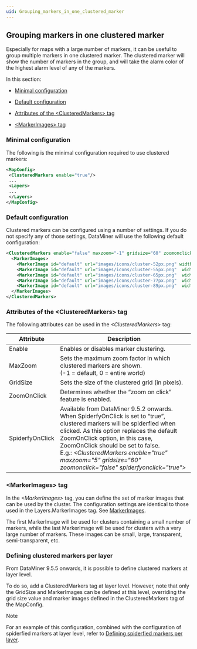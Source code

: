 ```yaml
---
uid: Grouping_markers_in_one_clustered_marker
---
```


## Grouping markers in one clustered marker

Especially for maps with a large number of markers, it can be useful to group multiple markers in one clustered marker. The clustered marker will show the number of markers in the group, and will take the alarm color of the highest alarm level of any of the markers.

In this section:

- [Minimal configuration](#minimal-configuration)

- [Default configuration](#default-configuration)

- [Attributes of the \<ClusteredMarkers> tag](#attributes-of-the-clusteredmarkers-tag)

- [\<MarkerImages> tag](#markerimages-tag)

### Minimal configuration

The following is the minimal configuration required to use clustered markers:

```xml
<MapConfig>
 <ClusteredMarkers enable="true"/>
 ...
 <Layers>
 ...
 </Layers>
</MapConfig>
```

### Default configuration

Clustered markers can be configured using a number of settings. If you do not specify any of those settings, DataMiner will use the following default configuration:

```xml
<ClusteredMarkers enable="false" maxzoom="-1" gridsize="60" zoomonclick="true">
  <MarkerImages>
    <MarkerImage id="default" url="images/icons/cluster-52px.png" width="52" height="52" anchor="26,52"/>
    <MarkerImage id="default" url="images/icons/cluster-55px.png"  width="55" height="55" anchor="27,55"/>
    <MarkerImage id="default" url="images/icons/cluster-65px.png"  width="65" height="65" anchor="32,65"/>
    <MarkerImage id="default" url="images/icons/cluster-77px.png"  width="77" height="77" anchor="38,77"/>
    <MarkerImage id="default" url="images/icons/cluster-89px.png"  width="89" height="89" anchor="45,89"/>
  </MarkerImages>
</ClusteredMarkers>
```

### Attributes of the \<ClusteredMarkers> tag

The following attributes can be used in the *\<ClusteredMarkers>* tag:

| Attribute       | Description                                                                                                                                                                                                                                                                                                                                                                                                                             |
|-----------------|-----------------------------------------------------------------------------------------------------------------------------------------------------------------------------------------------------------------------------------------------------------------------------------------------------------------------------------------------------------------------------------------------------------------------------------------|
| Enable          | Enables or disables marker clustering.                                                                                                                                                                                                                                                                                                                                                                                                  |
| MaxZoom         | Sets the maximum zoom factor in which clustered markers are shown. <br>(-1 = default, 0 = entire world)                                                                                                                                                                                                                                                                                                                                 |
| GridSize        | Sets the size of the clustered grid (in pixels).                                                                                                                                                                                                                                                                                                                                                                                        |
| ZoomOnClick     | Determines whether the “zoom on click” feature is enabled.                                                                                                                                                                                                                                                                                                                                                                              |
| SpiderfyOnClick | Available from DataMiner 9.5.2 onwards.<br> When SpiderfyOnClick is set to “true”, clustered markers will be spiderfied when clicked. As this option replaces the default ZoomOnClick option, in this case, ZoomOnClick should be set to false.<br> E.g.: *\<ClusteredMarkers enable="true" maxzoom="5" gridsize="60" zoomonclick="false" spiderfyonclick="true">* |

### \<MarkerImages> tag

In the *\<MarkerImages>* tag, you can define the set of marker images that can be used by the cluster. The configuration settings are identical to those used in the Layers.MarkerImages tag. See [MarkerImages](MarkerImages.md).

The first MarkerImage will be used for clusters containing a small number of markers, while the last MarkerImage will be used for clusters with a very large number of markers. These images can be small, large, transparent, semi-transparent, etc.

### Defining clustered markers per layer

From DataMiner 9.5.5 onwards, it is possible to define clustered markers at layer level.

To do so, add a ClusteredMarkers tag at layer level. However, note that only the GridSize and MarkerImages can be defined at this level, overriding the grid size value and marker images defined in the ClusteredMarkers tag of the MapConfig.

> [!NOTE]
> For an example of this configuration, combined with the configuration of spiderfied markers at layer level, refer to [Defining spiderfied markers per layer](Enabling_spiderfied_markers.md#defining-spiderfied-markers-per-layer).
>
